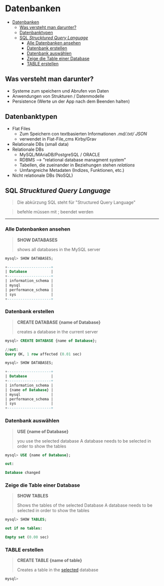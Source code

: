 # Datenbanken



- [Datenbanken](#datenbanken)
  - [Was versteht man darunter?](#was-versteht-man-darunter)
  - [Datenbanktypen](#datenbanktypen)
  - [SQL *Strucktured  Query Language*](#sql-strucktured--query-language)
    - [Alle Datenbanken ansehen](#alle-datenbanken-ansehen)
    - [Datenbank erstellen](#datenbank-erstellen)
    - [Datenbank auswählen](#datenbank-auswählen)
    - [Zeige die Table einer Database](#zeige-die-table-einer-database)
    - [TABLE erstellen](#table-erstellen)




## Was versteht man darunter? 

- Systeme zum speichern und Abrufen von Daten
- Anwendungen von Strukturen / Datenmodelle
- Persistence (Werte un der App nach dem Beenden halten)

## Datenbanktypen

- Flat Files
  - Zum Speichern con textbasierten Informationen *.md/.txt/ JSON*
  - verwendet in Flat-File_cms Kirby/Grav
- Relationale DBs (small data)
- Relationale DBs
  - MySQL/MAriaDB/PostgreSQL / ORACLE 
  - RDBMS --> "relational database managment system"
  - Tabellen, die zueinander in Beziehungen stehen *relations*
  - Umfangreiche Metadaten (Indizes, Funktionen, etc.)
- Nicht relationale DBs (NoSQL)


## SQL *Strucktured  Query Language*

> Die abkürzung SQL steht für "Structured Query Language"

> befehle müssen mit ; beendet werden


-----------

### Alle Datenbanken ansehen
>**SHOW DATABASES** 
>
>shows all databases in the MySQL server

```sql
mysql> SHOW DATABASES;

+--------------------+
| Database           |
+--------------------+
| information_schema |
| mysql              |
| performance_schema |
| sys                |
+--------------------+
```

### Datenbank erstellen
>**CREATE DATABASE {name of Database}** 
>
>creates a database in the current server

```sql
mysql> CREATE DATABASE {name of Database};

//out:
Query OK, 1 row affected (0.01 sec)

mysql> SHOW DATABASES;

+--------------------+
| Database           |
+--------------------+
| information_schema |
| {name of Database} |
| mysql              |
| performance_schema |
| sys                |
+--------------------+

```




### Datenbank auswählen
>**USE {name of Database}** 
>
>you use the selected database
>A database needs to be selected in order to show the tables

```sql
mysql> USE {name of Database};

out:

Database changed
```




### Zeige die Table einer Database
>**SHOW TABLES** 
>
>Shows the tables of the selected Database
> A database needs to be selected in order to show the tables

```sql
mysql> SHOW TABLES;

out if no tables:

Empty set (0.00 sec)


```


### TABLE erstellen
>**CREATE TABLE {name of table}** 
>
>Creates a table in the [selected](#datenbank-auswählen) database

```sql
mysql>

```